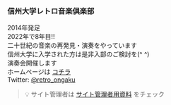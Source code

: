 ### 信州大学レトロ音楽倶楽部

<!--
**retro-ongaku/retro-ongaku** is a ✨ _special_ ✨ repository because its `README.md` (this file) appears on your GitHub profile.

Here are some ideas to get you started:

- 🔭 I’m currently working on ...
- 🌱 I’m currently learning ...
- 👯 I’m looking to collaborate on ...
- 🤔 I’m looking for help with ...
- 💬 Ask me about ...
- 📫 How to reach me: ...
- 😄 Pronouns: ...
- ⚡ Fun fact: ...
-->

2014年発足
<br>
2022年で8年目!!
<br>
二十世紀の音楽の再発見・演奏をやっています
<br>
信州大学に入学された方は是非入部のご検討を(^ ^)
<br>
演奏会開催します
<br>
ホームページは [コチラ](https://retro-musica.github.io/home)
<br>
Twitter: [@retro_ongaku](https://twitter.com/retro_ongaku)

> 💡 サイト管理者は [サイト管理者用資料](https://github.com/retro-musica/docs) をチェック
